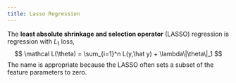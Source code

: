 ```yaml
---
title: Lasso Regression
---
```


The **least absolute shrinkage and selection operator** (LASSO) regression is regression with $L_1$ loss,
$$
\mathcal L(\theta) = \sum_{i=1}^n L(y,\hat y) +  \lambda\|\theta\|_1
$$
The name is appropriate because the LASSO often sets a subset of the feature parameters to zero.